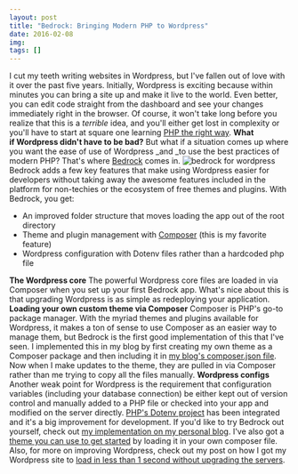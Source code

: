 ```yaml
---
layout: post
title: "Bedrock: Bringing Modern PHP to Wordpress"
date: 2016-02-08
img: 
tags: []
---
```

I cut my teeth writing websites in Wordpress, but I've fallen out of love with it over the past five years. Initially, Wordpress is exciting because within minutes you can bring a site up and make it live to the world. Even better, you can edit code straight from the dashboard and see your changes immediately right in the browser. Of course, it won't take long before you realize that this is a _terrible_ idea, and you'll either get lost in complexity or you'll have to start at square one learning [PHP the right way](http://www.phptherightway.com/). **What if Wordpress didn't have to be bad?** But what if a situation comes up where you want the ease of use of Wordpress _and _to use the best practices of modern PHP? That's where [Bedrock](https://github.com/roots/bedrock) comes in. ![bedrock for wordpress](https://i.imgur.com/oRh92Fb.png) Bedrock adds a few key features that make using Wordpress easier for developers without taking away the awesome features included in the platform for non-techies or the ecosystem of free themes and plugins. With Bedrock, you get:

*   An improved folder structure that moves loading the app out of the root directory
*   Theme and plugin management with [Composer](https://getcomposer.org/) (this is my favorite feature)
*   Wordpress configuration with Dotenv files rather than a hardcoded php file

**The Wordpress core** The powerful Wordpress core files are loaded in via Composer when you set up your first Bedrock app. What's nice about this is that upgrading Wordpress is as simple as redeploying your application. **Loading your own custom theme via Composer** Composer is PHP's go-to package manager. With the myriad themes and plugins available for Wordpress, it makes a ton of sense to use Composer as an easier way to manage them, but Bedrock is the first good implementation of this that I've seen. I implemented this in my blog by first creating my own theme as a Composer package and then including it in [my blog's composer.json file](https://github.com/karllhughes/KH-Blog/blob/master/composer.json#L22). Now when I make updates to the theme, they are pulled in via Composer rather than me trying to copy all the files manually. **Wordpress configs** Another weak point for Wordpress is the requirement that configuration variables (including your database connection) be either kept out of version control and manually added to a PHP file or checked into your app and modified on the server directly. [PHP's Dotenv project](https://github.com/vlucas/phpdotenv) has been integrated and it's a big improvement for development. If you'd like to try Bedrock out yourself, check out [my implementation on my personal blog](https://github.com/karllhughes/KH-Blog). I've also got a [theme you can use to get started](https://github.com/karllhughes/titeblog-theme) by loading it in your own composer file. Also, for more on improving Wordpress, check out my post on how I got my Wordpress site to [load in less than 1 second without upgrading the servers](https://www.karllhughes.com/2016/wordpress-1-second/).
